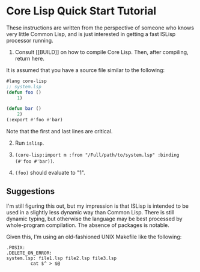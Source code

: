 # Core Lisp Quick Start Tutorial

These instructions are written from the perspective of someone who
knows very little Common Lisp, and is just interested in getting a
fast ISLisp processor running.

1. Consult [[BUILD]] on how to compile Core Lisp. Then, after
   compiling, return here.

It is assumed that you have a source file similar to the following:

```lisp
#lang core-lisp
;; system.lsp
(defun foo ()
    1)

(defun bar ()
    2)
(:export #'foo #'bar)
```

Note that the first and last lines are critical.

2. Run `islisp`.

3. `(core-lisp:import m :from "/Full/path/to/system.lsp" :binding (#'foo #'bar))`.

4. `(foo)` should evaluate to "1".

## Suggestions

I'm still figuring this out,
but my impression is that ISLisp is intended to be used in a slightly less dynamic way than Common Lisp.
There is still dynamic typing,
but otherwise the language may be best processed by whole-program compilation.
The absence of packages is notable.

Given this, I'm using an old-fashioned UNIX Makefile like the following:

```make
.POSIX:
.DELETE_ON_ERROR:
system.lsp: file1.lsp file2.lsp file3.lsp
         cat $^ > $@
```
